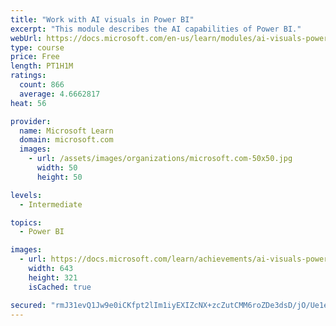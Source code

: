```yaml
---
title: "Work with AI visuals in Power BI"
excerpt: "This module describes the AI capabilities of Power BI."
webUrl: https://docs.microsoft.com/en-us/learn/modules/ai-visuals-power-bi/
type: course
price: Free
length: PT1H1M
ratings:
  count: 866
  average: 4.6662817
heat: 56

provider:
  name: Microsoft Learn
  domain: microsoft.com
  images:
    - url: /assets/images/organizations/microsoft.com-50x50.jpg
      width: 50
      height: 50

levels:
  - Intermediate

topics:
  - Power BI

images:
  - url: https://docs.microsoft.com/learn/achievements/ai-visuals-power-bi-social.png
    width: 643
    height: 321
    isCached: true

secured: "rmJ31evQ1Jw9e0iCKfpt2lIm1iyEXIZcNX+zcZutCMM6roZDe3dsD/jO/Ue1eZPa8f6jKTaCS59Xo2rgVQAC2454SH2OpB38gMBM4PUeDEWYuQ1U7bz5SEU3q4UvOOKRvO4SaLQOsXdEB7V2ESRyK04HxGjj/O5Biz49g0fKmx5IuaPVRmnc7AMfbVUcX6S2Hm5tbzNPlSDtun4Tw++wVuQLkqxPPT8vJGHhU2zAueZA8dkKEIBP9LAAHRxuVrNzMNoD5VyLUW+BHmw6DGzykuNjBh1v9n2zanfio4gwSoOjrxS86EY46RpP77/j3HixT358aLeYRw9cmyguCPE1cg9OSd2e6yNoL1DVAyxLrRyZdswBacM+/UBdNbkm+nnw4PWdv4KLLATBX859HOVOYym+XOzl+gV1avnXgyhSeQU=;lvjzlBOMlyx6PfQtK54kjA=="
---
```


